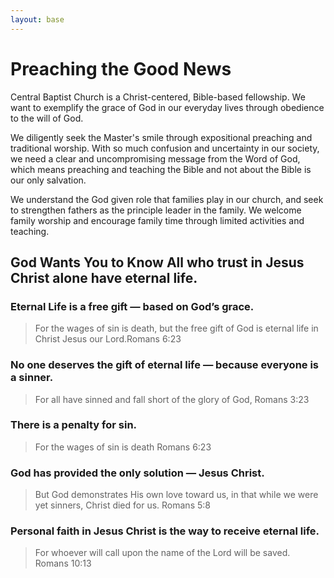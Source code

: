 ```yaml
---
layout: base
---
```

# Preaching the Good News

Central Baptist Church is a Christ-centered, Bible-based fellowship. We want to exemplify the grace of God in our everyday lives through obedience to the will of God.

We diligently seek the Master's smile through expositional preaching and traditional worship. With so much confusion and uncertainty in our society, we need a clear and uncompromising message from the Word of God, which means preaching and teaching the Bible and not about the Bible is our only salvation.

We understand the God given role that families play in our church, and seek to strengthen fathers as the principle leader in the family. We welcome family worship and encourage family time through limited activities and teaching.

## God Wants You to Know All who trust in Jesus Christ alone have eternal life.

### Eternal Life is a free gift — based on God’s grace.

> For the wages of sin is death, but the free gift of God is eternal life in Christ Jesus our Lord.Romans 6:23

### No one deserves the gift of eternal life — because everyone is a sinner.

> For all have sinned and fall short of the glory of God, Romans 3:23

### There is a penalty for sin.

> For the wages of sin is death Romans 6:23

### God has provided the only solution — Jesus Christ.

> But God demonstrates His own love toward us, in that while we were yet sinners, Christ died for us. Romans 5:8

### Personal faith in Jesus Christ is the way to receive eternal life.

> For whoever will call upon the name of the Lord will be saved. Romans 10:13
